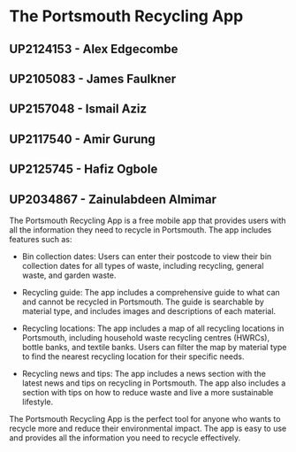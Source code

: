 # The Portsmouth Recycling App

## UP2124153 - Alex Edgecombe
## UP2105083 - James Faulkner
## UP2157048 - Ismail Aziz
## UP2117540 - Amir Gurung
## UP2125745 - Hafiz Ogbole
## UP2034867 - Zainulabdeen Almimar
The Portsmouth Recycling App is a free mobile app that provides users with all the information they need to recycle in Portsmouth. The app includes features such as:

* Bin collection dates: Users can enter their postcode to view their bin collection dates for all types of waste, including recycling, general waste, and garden waste.  <br>

* Recycling guide: The app includes a comprehensive guide to what can and cannot be recycled in Portsmouth. The guide is searchable by material type, and includes images and descriptions of each material.  <br>

* Recycling locations: The app includes a map of all recycling locations in Portsmouth, including household waste recycling centres (HWRCs), bottle banks, and textile banks. Users can filter the map by material type to find the nearest recycling location for their specific needs.  <br>

* Recycling news and tips: The app includes a news section with the latest news and tips on recycling in Portsmouth. The app also includes a section with tips on how to reduce waste and live a more sustainable lifestyle.  <br>

The Portsmouth Recycling App is the perfect tool for anyone who wants to recycle more and reduce their environmental impact. The app is easy to use and provides all the information you need to recycle effectively.  <br>
